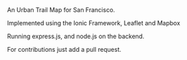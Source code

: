 An Urban Trail Map for San Francisco.

Implemented using the Ionic Framework, Leaflet and Mapbox

Running express.js, and node.js on the backend.

For contributions just add a pull request.
